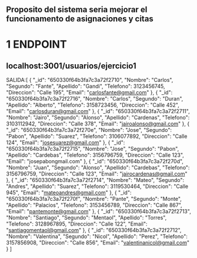 Proposito del sistema seria mejorar el funcionamento de asignaciones y citas
-----

# 1 ENDPOINT

localhost:3001/usuarios/ejercicio1
--

SALIDA:[
    {
        "_id": "650330f64b3fa7c3a72f2710",
        "Nombre": "Carlos",
        "Segundo": "Fante",
        "Apellido": "Gandi",
        "Telefono": 3123456745,
        "Direccion": "Calle 195",
        "Email": "carlosfante@gmail.com"
    },
    {
        "_id": "650330f64b3fa7c3a72f2716",
        "Nombre": "Carlos",
        "Segundo": "Duran",
        "Apellido": "Alberto",
        "Telefono": 3158723456,
        "Direccion": "Calle 452",
        "Email": "carlosduran@gmail.com"
    },
    {
        "_id": "650330f64b3fa7c3a72f2711",
        "Nombre": "Jairo",
        "Segundo": "Alonso",
        "Apellido": "Cardenas",
        "Telefono": 3103112942,
        "Direccion": "Calle 378",
        "Email": "jairoalonso@gmail.com"
    },
    {
        "_id": "650330f64b3fa7c3a72f270e",
        "Nombre": "Jose",
        "Segundo": "Pabon",
        "Apellido": "Suarez",
        "Telefono": 3106077892,
        "Direccion": "Calle 124",
        "Email": "josesuarez@gmail.com"
    },
    {
        "_id": "650330f64b3fa7c3a72f2715",
        "Nombre": "Jose",
        "Segundo": "Pabon",
        "Apellido": "Cardebas",
        "Telefono": 3156796759,
        "Direccion": "Calle 123",
        "Email": "josepabongmail.com"
    },
    {
        "_id": "650330f64b3fa7c3a72f270d",
        "Nombre": "Juan",
        "Segundo": "Alonso",
        "Apellido": "Cardebas",
        "Telefono": 3156796759,
        "Direccion": "Calle 123",
        "Email": "jairocardenas@gmail.com"
    },
    {
        "_id": "650330f64b3fa7c3a72f2714",
        "Nombre": "Mateo",
        "Segundo": "Andres",
        "Apellido": "Suarez",
        "Telefono": 3119530464,
        "Direccion": "Calle 945",
        "Email": "mateoandres@gmail.com"
    },
    {
        "_id": "650330f64b3fa7c3a72f270f",
        "Nombre": "Pante",
        "Segundo": "Monte",
        "Apellido": "Palacios",
        "Telefono": 3153456789,
        "Direccion": "Calle 867",
        "Email": "pantemonte@gmail.com"
    },
    {
        "_id": "650330f64b3fa7c3a72f2713",
        "Nombre": "Santiago",
        "Segundo": "Mentaol",
        "Apellido": "Torres",
        "Telefono": 3128967895,
        "Direccion": "Calle 122",
        "Email": "santiagomentaol@gmail.com"
    },
    {
        "_id": "650330f64b3fa7c3a72f2712",
        "Nombre": "Valentina",
        "Segundo": "Nicol",
        "Apellido": "Perez",
        "Telefono": 3157856908,
        "Direccion": "Calle 856",
        "Email": "valentinanicol@gmail.com"
    }
]


